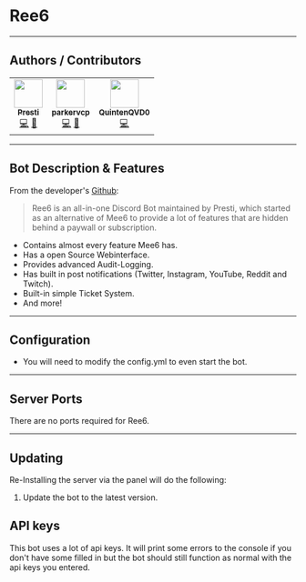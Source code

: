 # Ree6

___

## Authors / Contributors

<!-- prettier-ignore-start -->
<!-- markdownlint-disable -->
<table>
    <tr>
        <td align="center">
            <a href="https://github.com/dxssucuk">
                <img src="https://avatars.githubusercontent.com/u/53257574" width="50px;" alt=""/><br /><sub><b>Presti</b></sub>
            </a>
            <br />
            <a href="https://github.com/Ree6-Applications/Ree6/commits?author=dxssucuk" title="Codes">💻</a>
            <a href="https://github.com/Ree6-Applications/Ree6/commits?author=dxssucuk" title="Original Bot Creator">🤖</a>
        </td>
        <td align="center">
            <a href="https://github.com/parkervcp">
                <img src="https://avatars.githubusercontent.com/u/1207679" width="50px;" alt=""/><br /><sub><b>parkervcp</b></sub>
            </a>
            <br />
            <a href="https://github.com/pelican-eggs/chatbots/commits?author=parkervcp" title="Codes">💻</a>
            <a href="https://github.com/pelican-eggs/chatbots/commits?author=parkervcp" title="Original Egg Creator">🥚</a>
        </td>
                <td align="center">
            <a href="https://github.com/QuintenQVD0">
                <img src="https://avatars.githubusercontent.com/u/67589015" width="50px;" alt=""/><br /><sub><b>QuintenQVD0</b></sub>
            </a>
            <br />
            <a href="https://github.com/pelican-eggs/chatbots/commits?author=QuintenQVD0" title="Codes">💻</a>
        </td>
    </tr>
</table>
<!-- markdownlint-enable -->
<!-- prettier-ignore-end -->

___

## Bot Description & Features

From the developer's [Github](https://github.com/Ree6-Applications/Ree6):
> Ree6 is an all-in-one Discord Bot maintained by Presti, which started as an alternative of Mee6 to provide a lot of features that are hidden behind a paywall or subscription.

- Contains almost every feature Mee6 has.
- Has a open Source Webinterface.
- Provides advanced Audit-Logging.
- Has built in post notifications (Twitter, Instagram, YouTube, Reddit and Twitch).
- Built-in simple Ticket System.
- And more!
___

## Configuration

- You will need to modify the config.yml to even start the bot.

___

## Server Ports

There are no ports required for Ree6.
___

## Updating

Re-Installing the server via the panel will do the following:

1. Update the bot to the latest version.


## API keys
This bot uses a lot of api keys. It will print some errors to the console if you don't have some filled in but the bot should still function as normal with the api keys you entered.